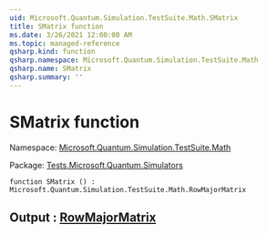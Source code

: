 ```yaml
---
uid: Microsoft.Quantum.Simulation.TestSuite.Math.SMatrix
title: SMatrix function
ms.date: 3/26/2021 12:00:00 AM
ms.topic: managed-reference
qsharp.kind: function
qsharp.namespace: Microsoft.Quantum.Simulation.TestSuite.Math
qsharp.name: SMatrix
qsharp.summary: ''
---
```


# SMatrix function

Namespace: [Microsoft.Quantum.Simulation.TestSuite.Math](xref:Microsoft.Quantum.Simulation.TestSuite.Math)

Package: [Tests.Microsoft.Quantum.Simulators](https://nuget.org/packages/Tests.Microsoft.Quantum.Simulators)




```qsharp
function SMatrix () : Microsoft.Quantum.Simulation.TestSuite.Math.RowMajorMatrix
```


## Output : [RowMajorMatrix](xref:Microsoft.Quantum.Simulation.TestSuite.Math.RowMajorMatrix)


